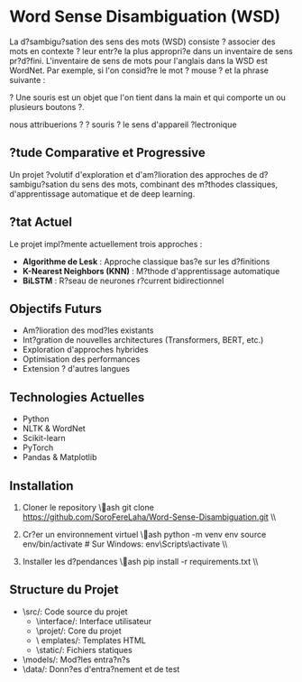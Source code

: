 # Word Sense Disambiguation (WSD)

La d?sambigu?sation des sens des mots (WSD) consiste ? associer des mots en contexte ? leur entr?e la plus appropri?e dans un inventaire de sens pr?d?fini. L'inventaire de sens de mots pour l'anglais dans la WSD est WordNet. Par exemple, si l'on consid?re le mot ? mouse ? et la phrase suivante :

? Une souris est un objet que l'on tient dans la main et qui comporte un ou plusieurs boutons ?.

nous attribuerions ? ? souris ? le sens d'appareil ?lectronique

## ?tude Comparative et Progressive

Un projet ?volutif d'exploration et d'am?lioration des approches de d?sambigu?sation du sens des mots, combinant des m?thodes classiques, d'apprentissage automatique et de deep learning.

## ?tat Actuel
Le projet impl?mente actuellement trois approches :
- **Algorithme de Lesk** : Approche classique bas?e sur les d?finitions
- **K-Nearest Neighbors (KNN)** : M?thode d'apprentissage automatique
- **BiLSTM** : R?seau de neurones r?current bidirectionnel

## Objectifs Futurs
- Am?lioration des mod?les existants
- Int?gration de nouvelles architectures (Transformers, BERT, etc.)
- Exploration d'approches hybrides
- Optimisation des performances
- Extension ? d'autres langues

## Technologies Actuelles
- Python
- NLTK & WordNet
- Scikit-learn
- PyTorch
- Pandas & Matplotlib


## Installation

1. Cloner le repository
\\\ash
git clone https://github.com/SoroFereLaha/Word-Sense-Disambiguation.git
\\\

2. Cr?er un environnement virtuel
\\\ash
python -m venv env
source env/bin/activate  # Sur Windows: env\Scripts\activate
\\\

3. Installer les d?pendances
\\\ash
pip install -r requirements.txt
\\\

## Structure du Projet

- \src/\: Code source du projet
  - \interface/\: Interface utilisateur
  - \projet/\: Core du projet
  - \	emplates/\: Templates HTML
  - \static/\: Fichiers statiques
- \models/\: Mod?les entra?n?s
- \data/\: Donn?es d'entra?nement et de test
